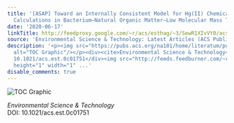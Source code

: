 ```yaml
---
title: '[ASAP] Toward an Internally Consistent Model for Hg(II) Chemical Speciation
  Calculations in Bacterium–Natural Organic Matter–Low Molecular Mass Thiol Systems'
date: '2020-06-17'
linkTitle: http://feedproxy.google.com/~r/acs/esthag/~3/SewR1XIvVY0/acs.est.0c01751
source: 'Environmental Science & Technology: Latest Articles (ACS Publications)'
description: '<p><img src="https://pubs.acs.org/na101/home/literatum/publisher/achs/journals/content/esthag/0/esthag.ahead-of-print/acs.est.0c01751/20200617/images/medium/es0c01751_0003.gif"
  alt="TOC Graphic"/></p><div><cite>Environmental Science & Technology</cite></div><div>DOI:
  10.1021/acs.est.0c01751</div><img src="http://feeds.feedburner.com/~r/acs/esthag/~4/SewR1XIvVY0"
  height="1" width="1" ...'
disable_comments: true
---
```

<p><img src="https://pubs.acs.org/na101/home/literatum/publisher/achs/journals/content/esthag/0/esthag.ahead-of-print/acs.est.0c01751/20200617/images/medium/es0c01751_0003.gif" alt="TOC Graphic"/></p><div><cite>Environmental Science & Technology</cite></div><div>DOI: 10.1021/acs.est.0c01751</div><img src="http://feeds.feedburner.com/~r/acs/esthag/~4/SewR1XIvVY0" height="1" width="1" ...